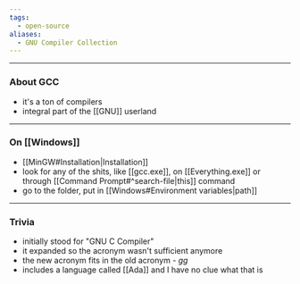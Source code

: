 ```yaml
---
tags:
  - open-source
aliases:
  - GNU Compiler Collection
---
```

---

### About GCC

- it's a ton of compilers
- integral part of the [[GNU]] userland

---

### On [[Windows]]

- [[MinGW#Installation|Installation]]
- look for any of the shits, like [[gcc.exe]], on [[Everything.exe]] or through [[Command Prompt#^search-file|this]] command
- go to the folder, put in [[Windows#Environment variables|path]]

---

### Trivia

- initially stood for "GNU C Compiler"
- it expanded so the acronym wasn't sufficient anymore
- the new acronym fits in the old acronym - _gg_
- includes a language called [[Ada]] and I have no clue what that is